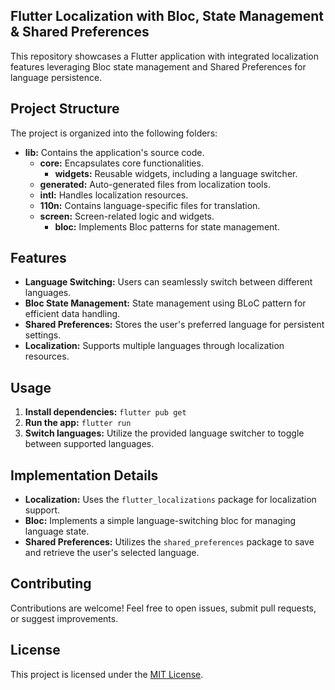 ## Flutter Localization with Bloc, State Management & Shared Preferences

This repository showcases a Flutter application with integrated localization features leveraging Bloc state management and Shared Preferences for language persistence.

## Project Structure

The project is organized into the following folders:

- **lib:** Contains the application's source code.
    - **core:** Encapsulates core functionalities.
        - **widgets:** Reusable widgets, including a language switcher.
    - **generated:** Auto-generated files from localization tools.
    - **intl:** Handles localization resources.
    - **110n:** Contains language-specific files for translation.
    - **screen:**  Screen-related logic and widgets.
        - **bloc:** Implements Bloc patterns for state management.

## Features

- **Language Switching:** Users can seamlessly switch between different languages.
- **Bloc State Management:** State management using BLoC pattern for efficient data handling.
- **Shared Preferences:** Stores the user's preferred language for persistent settings.
- **Localization:** Supports multiple languages through localization resources.

## Usage

1. **Install dependencies:** `flutter pub get`
2. **Run the app:** `flutter run`
3. **Switch languages:** Utilize the provided language switcher to toggle between supported languages.

## Implementation Details

- **Localization:** Uses the `flutter_localizations` package for localization support.
- **Bloc:** Implements a simple language-switching bloc for managing language state.
- **Shared Preferences:** Utilizes the `shared_preferences` package to save and retrieve the user's selected language.

## Contributing

Contributions are welcome! Feel free to open issues, submit pull requests, or suggest improvements.

## License

This project is licensed under the [MIT License](LICENSE).
